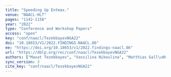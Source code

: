 ```yaml
---
title: "Speeding Up Entmax."
venue: "NAACL-HLT"
pages: "1142-1158"
year: "2022"
type: "Conference and Workshop Papers"
access: "open"
key: "conf/naacl/TezekbayevNGA22"
doi: "10.18653/V1/2022.FINDINGS-NAACL.86"
ee: "https://doi.org/10.18653/v1/2022.findings-naacl.86"
url: "https://dblp.org/rec/conf/naacl/TezekbayevNGA22"
authors: ["Maxat Tezekbayev", "Vassilina Nikoulina", "Matthias Gall\u00e9", "Zhenisbek Assylbekov"]
sync_version: 3
cite_key: "conf/naacl/TezekbayevNGA22"
---
```

